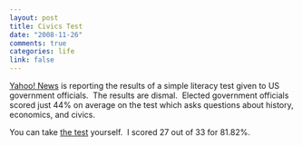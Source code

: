 ```yaml
--- 
layout: post
title: Civics Test
date: "2008-11-26"
comments: true
categories: life
link: false
---
```

<a title="Flunking Civics" href="http://news.yahoo.com/s/afp/20081120/od_afp/ushistoryeducationoffbeat">Yahoo! News</a> is reporting the results of a simple literacy test given to US government officials.  The results are dismal.  Elected government officials scored just 44% on average on the test which asks questions about history, economics, and civics.

You can take <a title="Civics quiz" href="http://www.americancivicliteracy.org/resources/quiz.aspx">the test</a> yourself.  I scored 27 out of 33 for 81.82%.
